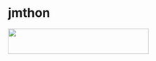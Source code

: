 # jmthon

<p align="left"><a href="https://heroku.com/deploy?template=https://github.com/dege12/mus1"> <img src="https://img.shields.io/badge/Deploy%20To%20Heroku-purple?style=for-the-badge&logo=heroku" width="320" height="58.45"/></a></p>
